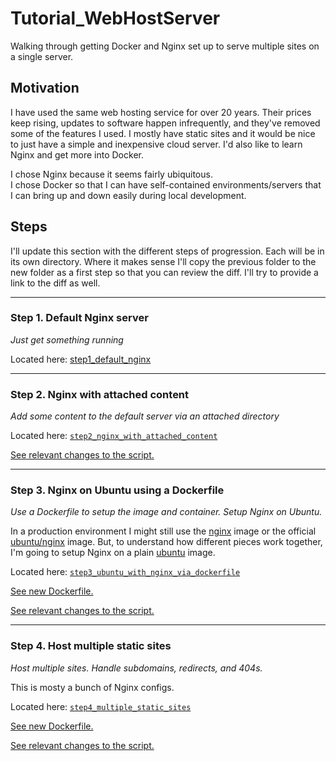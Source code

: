 # Tutorial_WebHostServer
Walking through getting Docker and Nginx set up to serve multiple sites on a single server.

## Motivation
I have used the same web hosting service for over 20 years. Their prices keep rising, updates to software happen infrequently, and they've removed some of the features I used. I mostly have static sites and it would be nice to just have a simple and inexpensive cloud server. I'd also like to learn Nginx and get more into Docker.

I chose Nginx because it seems fairly ubiquitous.\
I chose Docker so that I can have self-contained environments/servers that I can bring up and down easily during local development.

## Steps
I'll update this section with the different steps of progression. Each will be in its own directory. Where it makes sense I'll copy the previous folder to the new folder as a first step so that you can review the diff. I'll try to provide a link to the diff as well.

___

### Step 1. Default Nginx server
*Just get something running*

Located here: [step1_default_nginx](https://github.com/thankevan/Tutorial_WebHostServer/tree/main/step1_default_nginx)

___

### Step 2. Nginx with attached content
*Add some content to the default server via an attached directory*

Located here: [`step2_nginx_with_attached_content`](https://github.com/thankevan/Tutorial_WebHostServer/blob/main/step2_nginx_with_attached_content/)

[See relevant changes to the script.](https://github.com/thankevan/Tutorial_WebHostServer/pull/2/commits/7e29c1c898adcad97066be8dfcabcf521667f022)

___

### Step 3. Nginx on Ubuntu using a Dockerfile
*Use a Dockerfile to setup the image and container.  Setup Nginx on Ubuntu.*

In a production environment I might still use the [nginx](https://hub.docker.com/_/nginx) image or the official [ubuntu/nginx](https://hub.docker.com/r/ubuntu/nginx) image. But, to understand how different pieces work together, I'm going to setup Nginx on a plain [ubuntu](https://hub.docker.com/_/ubuntu) image.

Located here: [`step3_ubuntu_with_nginx_via_dockerfile`](https://github.com/thankevan/Tutorial_WebHostServer/blob/main/step3_ubuntu_with_nginx_via_dockerfile/)

[See new Dockerfile.](https://github.com/thankevan/Tutorial_WebHostServer/pull/5/commits/2dfb43c47452a1762082f3d2cfb8d75b7ca482c0)

[See relevant changes to the script.](https://github.com/thankevan/Tutorial_WebHostServer/pull/5/commits/69c2b9de0adc0ac70779d72ebda835c5113d51da)

___

### Step 4. Host multiple static sites
*Host multiple sites. Handle subdomains, redirects, and 404s.*

This is mosty a bunch of Nginx configs.

Located here: [`step4_multiple_static_sites`](https://github.com/thankevan/Tutorial_WebHostServer/blob/main/step4_multiple_static_sites/)

[See new Dockerfile.](https://github.com/thankevan/Tutorial_WebHostServer/pull/5/commits/2dfb43c47452a1762082f3d2cfb8d75b7ca482c0)

[See relevant changes to the script.](https://github.com/thankevan/Tutorial_WebHostServer/pull/5/commits/69c2b9de0adc0ac70779d72ebda835c5113d51da)

